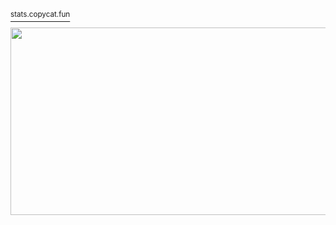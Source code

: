 [<sup>stats.copycat.fun</sup>](https://stats.copycat.fun)

<img src="https://stats.copycat.fun/barchart.svg?w=1000&h=300" height="300" width="1000">
